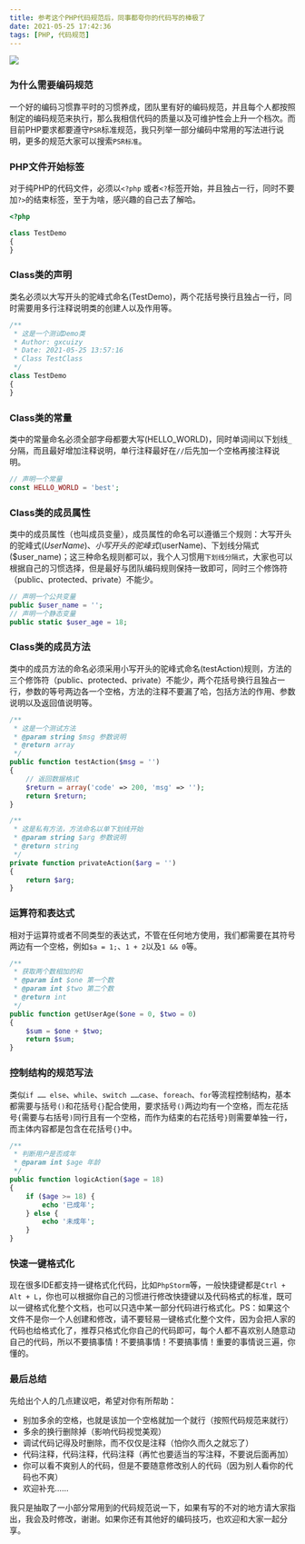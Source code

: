 ```yaml
---
title: 参考这个PHP代码规范后，同事都夸你的代码写的棒极了
date: 2021-05-25 17:42:36
tags: [PHP, 代码规范]
---
```


![](https://image-static.segmentfault.com/350/732/3507329749-60acc62bd9749_fix732)

### 为什么需要编码规范

一个好的编码习惯靠平时的习惯养成，团队里有好的编码规范，并且每个人都按照制定的编码规范来执行，那么我相信代码的质量以及可维护性会上升一个档次。而目前PHP要求都要遵守`PSR`标准规范，我只列举一部分编码中常用的写法进行说明，更多的规范大家可以搜索`PSR标准`。

### PHP文件开始标签

对于纯PHP的代码文件，必须以`<?php` 或者`<?`标签开始，并且独占一行，同时不要加`?>`的结束标签，至于为啥，感兴趣的自己去了解哈。

<!--more-->

```php
<?php

class TestDemo
{
}
```


### Class类的声明

类名必须以大写开头的驼峰式命名(TestDemo)，两个花括号换行且独占一行，同时需要用多行注释说明类的创建人以及作用等。

```php
/**
 * 这是一个测试Demo类
 * Author: gxcuizy
 * Date: 2021-05-25 13:57:16
 * Class TestClass
 */
class TestDemo
{
}
```

### Class类的常量

类中的常量命名必须全部字母都要大写(HELLO_WORLD)，同时单词间以下划线`_`分隔，而且最好增加注释说明，单行注释最好在`//`后先加一个空格再接注释说明。

```php
// 声明一个常量
const HELLO_WORLD = 'best';	
```

### Class类的成员属性

类中的成员属性（也叫成员变量），成员属性的命名可以遵循三个规则：大写开头的驼峰式($UserName)、小写开头的驼峰式($userName)、下划线分隔式($user_name)；这三种命名规则都可以，我个人习惯用`下划线分隔式`，大家也可以根据自己的习惯选择，但是最好与团队编码规则保持一致即可，同时三个修饰符（public、protected、private）不能少。

```php
// 声明一个公共变量
public $user_name = '';
// 声明一个静态变量
public static $user_age = 18;
```

### Class类的成员方法

类中的成员方法的命名必须采用小写开头的驼峰式命名(testAction)规则，方法的三个修饰符（public、protected、private）不能少，两个花括号换行且独占一行，参数的等号两边各一个空格，方法的注释不要漏了哈，包括方法的作用、参数说明以及返回值说明等。

```php
/**
 * 这是一个测试方法
 * @param string $msg 参数说明
 * @return array
 */
public function testAction($msg = '')
{
    // 返回数据格式
    $return = array('code' => 200, 'msg' => '');
    return $return;
}

/**
 * 这是私有方法，方法命名以单下划线开始
 * @param string $arg 参数说明
 * @return string
 */
private function privateAction($arg = '')
{
    return $arg;
}
```

### 运算符和表达式

相对于运算符或者不同类型的表达式，不管在任何地方使用，我们都需要在其符号两边有一个空格，例如`$a = 1;`、`1 + 2`以及`1 && 0`等。

```php
/**
 * 获取两个数相加的和
 * @param int $one 第一个数
 * @param int $two 第二个数
 * @return int
 */
public function getUserAge($one = 0, $two = 0)
{
    $sum = $one + $two;
    return $sum;
}
```

### 控制结构的规范写法

类似`if …… else`、`while`、`switch ……case`、`foreach`、`for`等流程控制结构，基本都需要与括号`()`和花括号`{}`配合使用，要求括号`()`两边均有一个空格，而左花括号`{`需要与右括号`)`同行且有一个空格，而作为结束的右花括号`}`则需要单独一行，而主体内容都是包含在花括号`{}`中。

```php
/**
 * 判断用户是否成年
 * @param int $age 年龄
 */
public function logicAction($age = 18)
{
    if ($age >= 18) {
        echo '已成年';
    } else {
        echo '未成年';
    }
}
```

### 快速一键格式化

现在很多IDE都支持一键格式化代码，比如`PhpStorm`等，一般快捷键都是`Ctrl + Alt + L`，你也可以根据你自己的习惯进行修改快捷键以及代码格式的标准，既可以一键格式化整个文档，也可以只选中某一部分代码进行格式化。PS：如果这个文件不是你一个人创建和修改，请不要轻易一键格式化整个文件，因为会把人家的代码也给格式化了，推荐只格式化你自己的代码即可，每个人都不喜欢别人随意动自己的代码，所以不要搞事情！不要搞事情！不要搞事情！重要的事情说三遍，你懂的。

### 最后总结

先给出个人的几点建议吧，希望对你有所帮助：

- 别加多余的空格，也就是该加一个空格就加一个就行（按照代码规范来就行）
- 多余的换行删除掉（影响代码视觉美观）
- 调试代码记得及时删除，而不仅仅是注释（怕你久而久之就忘了）
- 代码注释，代码注释，代码注释（再忙也要适当的写注释，不要说后面再加）
- 你可以看不爽别人的代码，但是不要随意修改别人的代码（因为别人看你的代码也不爽）
- 欢迎补充……

我只是抽取了一小部分常用到的代码规范说一下，如果有写的不对的地方请大家指出，我会及时修改，谢谢。如果你还有其他好的编码技巧，也欢迎和大家一起分享。